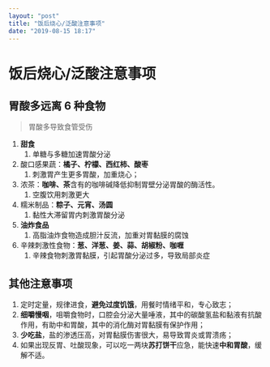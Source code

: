 ```yaml
---
layout: "post"
title: "饭后烧心/泛酸注意事项"
date: "2019-08-15 18:17"
---
```


# 饭后烧心/泛酸注意事项

## 胃酸多远离 6 种食物

> 胃酸多导致食管受伤

1. **甜食**
    1. 单糖与多糖加速胃酸分泌
2. 酸口感果蔬：**橘子、柠檬、西红柿、酸枣**
    1. 刺激胃产生更多胃酸，加重烧心；
3. 浓茶：**咖啡、茶**含有的咖啡碱降低抑制胃壁分泌胃酸的酶活性。
    1. 空腹饮用刺激更大
4. 糯米制品：**粽子、元宵、汤圆**
    1. 黏性大滞留胃内刺激胃酸分泌
5. **油炸食品**
    1. 高脂油炸食物造成胆汁反流，加重对胃黏膜的腐蚀
6. 辛辣刺激性食物：**葱、洋葱、姜、蒜、胡椒粉、咖喱**
    1. 辛辣食物刺激胃黏膜，引起胃酸分泌过多，导致局部炎症

## 其他注意事项

1. 定时定量，规律进食，**避免过度饥饿**，用餐时情绪平和，专心致志；
2. **细嚼慢咽**，咀嚼食物时，口腔会分泌大量唾液，其中的碳酸氢盐和黏液有抗酸作用，有助中和胃酸，其中的消化酶对胃黏膜有保护作用；
3. **少吃盐**，盐的渗透压高，对胃黏膜伤害很大，易导致胃炎或胃溃疡；
4. 如果出现反胃、吐酸现象，可以吃一两块**苏打饼干**应急，能快速**中和胃酸**，缓解不适。
